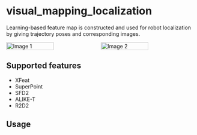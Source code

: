 # visual_mapping_localization

Learning-based feature map is constructed and used for robot localization by giving trajectory poses and corresponding images.


<div style="display: flex;">
  <img src="./asset/localization2.gif" alt="Image 1" style="width: 50%;"/>
  <img src="./asset/localization.gif" alt="Image 2" style="width: 50%;"/>
</div>


## Supported features
- XFeat
- SuperPoint
- SFD2
- ALIKE-T
- R2D2

## Usage

